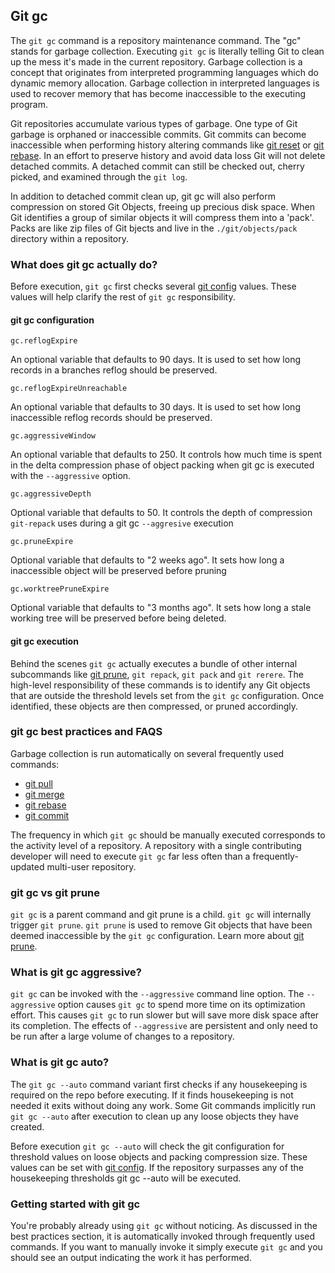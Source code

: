 ## Git gc

The `git gc` command is a repository maintenance command. The "gc" stands for garbage collection. Executing `git gc` is literally telling Git to clean up the mess it's made in the current repository. Garbage collection is a concept that originates from interpreted programming languages which do dynamic memory allocation. Garbage collection in interpreted languages is used to recover memory that has become inaccessible to the executing program.

Git repositories accumulate various types of garbage. One type of Git garbage is orphaned or inaccessible commits. Git commits can become inaccessible when performing history altering commands like [git reset](https://www.atlassian.com/git/tutorials/undoing-changes/git-reset) or [git rebase](https://www.atlassian.com/git/tutorials/rewriting-history/git-rebase). In an effort to preserve history and avoid data loss Git will not delete detached commits. A detached commit can still be checked out, cherry picked, and examined through the `git log`.

In addition to detached commit clean up, git gc will also perform compression on stored Git Objects, freeing up precious disk space. When Git identifies a group of similar objects it will compress them into a 'pack'. Packs are like zip files of Git bjects and live in the `./git/objects/pack` directory within a repository.

### What does git gc actually do?

Before execution, `git gc` first checks several [git config](https://www.atlassian.com/git/tutorials/setting-up-a-repository/git-config) values. These values will help clarify the rest of `git gc` responsibility.

#### git gc configuration

```
gc.reflogExpire
```

An optional variable that defaults to 90 days. It is used to set how long records in a branches reflog should be preserved.

```
gc.reflogExpireUnreachable
```

An optional variable that defaults to 30 days. It is used to set how long inaccessible reflog records should be preserved.

```
gc.aggressiveWindow
```

An optional variable that defaults to 250. It controls how much time is spent in the delta compression phase of object packing when git gc is executed with the `--aggressive` option.

```
gc.aggressiveDepth
```

Optional variable that defaults to 50. It controls the depth of compression `git-repack` uses during a git gc `--aggresive` execution

```
gc.pruneExpire
```

Optional variable that defaults to "2 weeks ago". It sets how long a inaccessible object will be preserved before pruning

```
gc.worktreePruneExpire
```

Optional variable that defaults to "3 months ago". It sets how long a stale working tree will be preserved before being deleted.

#### git gc execution

Behind the scenes `git gc` actually executes a bundle of other internal subcommands like [git prune](https://www.atlassian.com/git/tutorials/git-prune), `git repack`, `git pack` and `git rerere`. The high-level responsibility of these commands is to identify any Git objects that are outside the threshold levels set from the `git gc` configuration. Once identified, these objects are then compressed, or pruned accordingly.

### git gc best practices and FAQS

Garbage collection is run automatically on several frequently used commands:  
- [git pull](https://www.atlassian.com/git/tutorials/making-a-pull-request)
- [git merge](https://www.atlassian.com/git/tutorials/git-merge)
- [git rebase](https://www.atlassian.com/git/tutorials/rewriting-history/git-rebase)
- [git commit](https://www.atlassian.com/git/tutorials/saving-changes)

The frequency in which `git gc` should be manually executed corresponds to the activity level of a repository. A repository with a single contributing developer will need to execute `git gc` far less often than a frequently-updated multi-user repository.

### git gc vs git prune

`git gc` is a parent command and git prune is a child. `git gc` will internally trigger `git prune`. `git prune` is used to remove Git objects that have been deemed inaccessible by the `git gc` configuration. Learn more about [git prune](https://www.atlassian.com/git/tutorials/git-prune).

### What is git gc aggressive?

`git gc` can be invoked with the `--aggressive` command line option. The `--aggressive` option causes `git gc` to spend more time on its optimization effort. This causes `git gc` to run slower but will save more disk space after its completion. The effects of `--aggressive` are persistent and only need to be run after a large volume of changes to a repository.

### What is git gc auto?

The `git gc --auto` command variant first checks if any housekeeping is required on the repo before executing. If it finds housekeeping is not needed it exits without doing any work. Some Git commands implicitly run `git gc --auto` after execution to clean up any loose objects they have created.

Before execution `git gc --auto` will check the git configuration for threshold values on loose objects and packing compression size. These values can be set with [git config](https://www.atlassian.com/git/tutorials/setting-up-a-repository/git-config). If the repository surpasses any of the housekeeping thresholds git gc --auto will be executed.

### Getting started with git gc

You're probably already using `git gc` without noticing. As discussed in the best practices section, it is automatically invoked through frequently used commands. If you want to manually invoke it simply execute `git gc` and you should see an output indicating the work it has performed.
